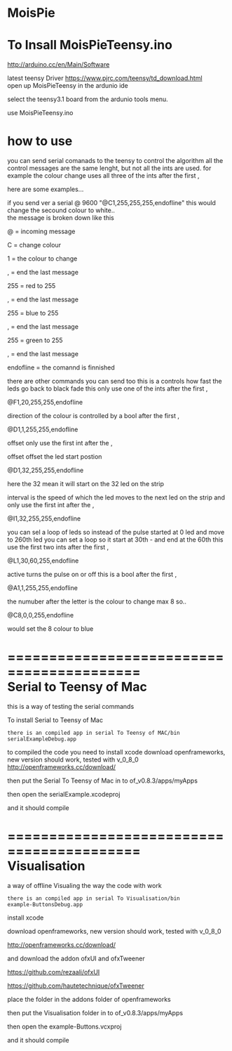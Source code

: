 MoisPie
=======

To Insall MoisPieTeensy.ino 
===================================
http://arduino.cc/en/Main/Software

latest teensy Driver
https://www.pjrc.com/teensy/td_download.html   
open up MoisPieTeensy in the ardunio ide

select the teensy3.1 board from the ardunio tools menu.

use MoisPieTeensy.ino 

how to use
===========

you can send serial comanads to the teensy to control the algorithm
all the control messages are the same lenght, but not all the ints are used.
for example the colour change uses all three of the ints after the first , 

here are some examples...

if you send ver a serial @ 9600
 "@C1,255,255,255,endofline"
 this would change the secound colour to white..  
the message is broken down like this

@ = incoming message 

C = change colour

1 = the colour to change

, = end the last message

255 = red to 255

,  = end the last message

255 = blue to 255

,  = end the last message

255 = green to 255

,  = end the last message

endofline = the comannd is finnished


there are other commands you can send too
this is a controls how fast the leds go back to black 
fade this only use one of the ints after the first ,

@F1,20,255,255,endofline


direction of the colour is controlled by a bool after the first ,
 
@D1,1,255,255,endofline 
 
 offset only use the first int after the ,
 
 offset offset the led start postion 

@D1,32,255,255,endofline 

here the  32 mean it will start on the 32 led on the strip

interval is the speed of which the led moves to the next led on the strip
and only use the first int after the ,


@I1,32,255,255,endofline 

you can sel a loop of leds 
so instead of the pulse started at 0 led and move to 260th led
you can set a loop so it start at 30th - and end at the 60th 
this use the first two ints after the first ,

@L1,30,60,255,endofline 

active turns the pulse on or off
this is a bool after the first ,

@A1,1,255,255,endofline 


the numuber after the letter is the colour to change max 8
so..

@C8,0,0,255,endofline

  would set the 8 colour to blue
  
  
==========================================  
  Serial to Teensy of Mac
==========================================

this is a way of testing the serial commands 

To install Serial to Teensy of Mac

	there is an compiled app in serial To Teensy of MAC/bin
	serialExampleDebug.app
	
to compiled the code you need to 
install xcode
download openframeworks, new version should work, tested with v_0_8_0
http://openframeworks.cc/download/

then put the Serial To Teensy of Mac in to 
of_v0.8.3/apps/myApps

then open the serialExample.xcodeproj

and it should compile 




==========================================  
   Visualisation
==========================================

a way of offline Visualing the way the code with work


	there is an compiled app in serial To Visualisation/bin
	example-ButtonsDebug.app
	
install xcode

download openframeworks,
new version should work, tested with v_0_8_0

http://openframeworks.cc/download/

and download the addon ofxUI and ofxTweener

https://github.com/rezaali/ofxUI

https://github.com/hautetechnique/ofxTweener


place the folder in the addons folder of openframeworks 


then put the Visualisation folder in to 
of_v0.8.3/apps/myApps

then open the example-Buttons.vcxproj

and it should compile 


 














  
  
  
  
  




 
 
  
